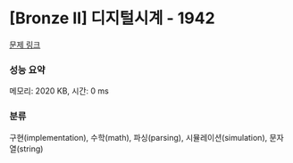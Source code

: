 # [Bronze II] 디지털시계 - 1942 

[문제 링크](https://www.acmicpc.net/problem/1942) 

### 성능 요약

메모리: 2020 KB, 시간: 0 ms

### 분류

구현(implementation), 수학(math), 파싱(parsing), 시뮬레이션(simulation), 문자열(string)

